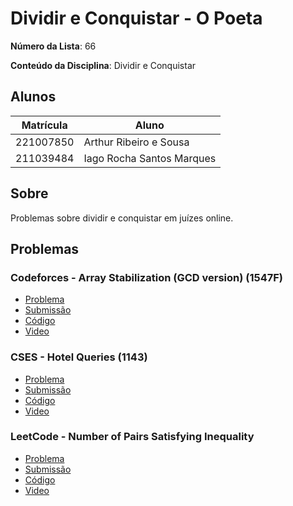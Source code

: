 # Dividir e Conquistar - O Poeta

**Número da Lista**: 66

**Conteúdo da Disciplina**: Dividir e Conquistar

## Alunos

| Matrícula | Aluno                     |
| --------- | ------------------------- |
| 221007850 | Arthur Ribeiro e Sousa    |
| 211039484 | Iago Rocha Santos Marques |

## Sobre

Problemas sobre dividir e conquistar em juízes online.

## Problemas

### Codeforces - Array Stabilization (GCD version) (1547F)

- [Problema](https://codeforces.com/problemset/problem/1547/F)
- [Submissão](https://codeforces.com/contest/1547/submission/274431818)
- [Código](./problems/CF1547F/main.cpp)
- [Video](https://www.youtube.com/watch?v=XfELJU1mRMg)

### CSES - Hotel Queries (1143)

- [Problema](https://cses.fi/problemset/task/1143)
- [Submissão](https://cses.fi/paste/9d7b40612be6c5957a97fa/)
- [Código](./problems/CSES1143/main.cpp)
- [Video](https://www.youtube.com/watch?v=XfELJU1mRMg)

### LeetCode - Number of Pairs Satisfying Inequality

- [Problema](https://leetcode.com/problems/number-of-pairs-satisfying-inequality/description/)
- [Submissão](https://leetcode.com/problems/number-of-pairs-satisfying-inequality/submissions/1486759515)
- [Código](./problems/LC2426/main.cpp)
- [Video](https://www.youtube.com/watch?v=7ft3_E7oGd0)

<!--
### Codeforces - Array Stabilization (GCD version) (1547F)

- [Problema](https://codeforces.com/problemset/problem/1547/F)
- [Submissão](https://codeforces.com/contest/1547/submission/274431818)
- [Código](./problems/CF1547F/main.cpp)
- [Video](https://www.youtube.com/watch?v=XfELJU1mRMg)

-->

<!--
## Screenshots

Adicione 3 ou mais screenshots do projeto em funcionamento.


## Instalação

**Linguagem**: xxxxxx<br>
**Framework**: (caso exista)<br>
Descreva os pré-requisitos para rodar o seu projeto e os comandos necessários.

## Uso

Explique como usar seu projeto caso haja algum passo a passo após o comando de execução.

## Outros

Quaisquer outras informações sobre seu projeto podem ser descritas abaixo.
-->
